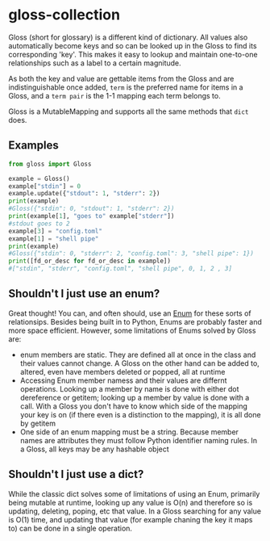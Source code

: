 # gloss-collection
Gloss (short for glossary) is a different kind of dictionary.
All values also automatically become keys and so can be looked
up in the Gloss to find its corresponding 'key'. This makes it
easy to lookup and maintain one-to-one relationships such as a
label to a certain magnitude.

As both the key and value are gettable items from the Gloss and
are indistinguishable once added, `term` is the preferred name
for items in a Gloss, and a `term pair` is the 1-1 mapping each
term belongs to.

Gloss is a MutableMapping and supports all the same methods
that `dict` does.

## Examples
```python
from gloss import Gloss

example = Gloss()
example["stdin"] = 0
example.update({"stdout": 1, "stderr": 2})
print(example)
#Gloss({"stdin": 0, "stdout": 1, "stderr": 2})
print(example[1], "goes to" example["stderr"])
#stdout goes to 2
example[3] = "config.toml"
example[1] = "shell pipe"
print(example)
#Gloss({"stdin": 0, "stderr": 2, "config.toml": 3, "shell pipe": 1})
print([fd_or_desc for fd_or_desc in example])
#["stdin", "stderr", "config.toml", "shell pipe", 0, 1, 2 , 3]
```

## Shouldn't I just use an enum?
Great thought! You can, and often should, use an
[Enum](https://docs.python.org/3/library/enum.html) for these
sorts of relationsips. Besides being built in to Python, Enums
are probably faster and more space efficient. However, some
limitations of Enums solved by Gloss are:

* enum members are static. They are defined all at once in the
class and their values cannot change. A Gloss on the other hand
can be added to, altered, even have members deleted or popped,
all at runtime
* Accessing Enum member namess and their values are differnt
operations. Looking up a member by name is done with either dot
dereference or getitem; looking up a member by value is done
with a call. With a Gloss you don't have to know which side of
the mapping your key is on (if there even is a distinction to the
mapping), it is all done by getitem
* One side of an enum mapping must be a string. Because member
names are attributes they must follow Python identifier naming
rules. In a Gloss, all keys may be any hashable object

## Shouldn't I just use a dict?
While the classic dict solves some of limitations of using an Enum,
primarily being mutable at runtime, looking up any value is O(n) and
therefore so is updating, deleting, poping, etc that value. In a
Gloss searching for any value is O(1) time, and updating that value
(for example chaning the key it maps to) can be done in a single
operation.
